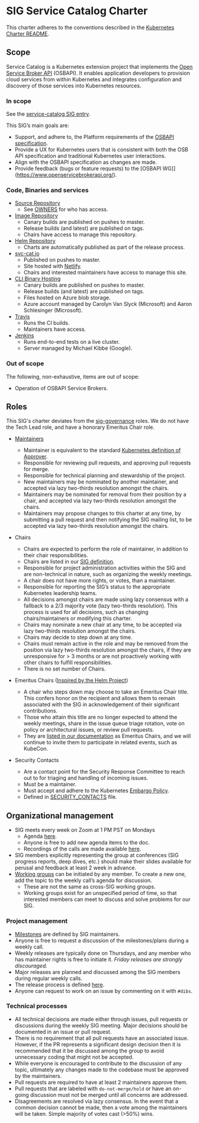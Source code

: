 # SIG Service Catalog Charter

This charter adheres to the conventions described in the [Kubernetes Charter
README](https://github.com/kubernetes/community/blob/master/committee-steering/governance/README.md).

## Scope

Service Catalog is a Kubernetes extension project that implements the [Open
Service Broker API](https://www.openservicebrokerapi.org/) (OSBAPI). It enables
application developers to provision cloud services from within Kubernetes and
integrates configuration and discovery of those services into Kubernetes
resources.

### In scope

See the [service-catalog SIG entry](https://github.com/kubernetes/community/tree/master/sig-service-catalog).

This SIG’s main goals are:
- Support, and adhere to, the Platform requirements of the [OSBAPI
  specification](https://github.com/openservicebrokerapi/servicebroker/blob/master/spec.md).
- Provide a UX for Kubernetes users that is consistent with both the OSB API
  specification and traditional Kubernetes user interactions.
- Align with the OSBAPI specification as changes are made.
- Provide feedback (bugs or feature requests) to the [OSBAPI WG]](https://www.openservicebrokerapi.org/).

### Code, Binaries and services

- [Source Repository](https://github.com/kubernetes-sigs/service-catalog)
  - See [OWNERS](https://raw.githubusercontent.com/kubernetes-sigs/service-catalog/master/OWNERS) for who has access.
- [Image Repository](https://quay.io/organization/kubernetes-service-catalog)
  - Canary builds are published on pushes to master.
  - Release builds (and latest) are published on tags.
  - Chairs have access to manage this repository.
- [Helm Repository](https://kubernetes-sigs.github.io/service-catalog)
  - Charts are automatically published as part of the release process.
- [svc-cat.io](https://svc-cat.io)
  - Published on pushes to master.
  - Site hosted with [Netlify](https://app.netlify.com/sites/svc-cat/overview).
  - Chairs and interested maintainers have access to manage this site.
- [CLI Binary Hosting](https://svc-cat.io/docs/install/#manual)
  - Canary builds are published on pushes to master.
  - Release builds (and latest) are published on tags.
  - Files hosted on Azure blob storage.
  - Azure account managed by Carolyn Van Slyck (Microsoft) and Aaron Schlesinger
    (Microsoft).
- [Travis](https://travis-ci.org/kubernetes-sigs/service-catalog)
  - Runs the CI builds.
  - Maintainers have access.
- [Jenkins](https://service-catalog-jenkins.appspot.com/)
  - Runs end-to-end tests on a live cluster.
  - Server managed by Michael Kibbe (Google).

### Out of scope

The following, non-exhaustive, items are out of scope:
- Operation of OSBAPI Service Brokers.

## Roles
This SIG's charter deviates from the
[sig-governance](https://github.com/kubernetes/community/blob/master/committee-steering/governance/sig-governance.md)
roles. We do not have the Tech Lead role, and have a honorary Emeritus Chair role.

- [Maintainers](https://github.com/orgs/kubernetes-sigs/teams/service-catalog-maintainers/members)
  - Maintainer is equivalent to the standard [Kubernetes definition of
    Approver](https://github.com/kubernetes/community/blob/master/community-membership.md#approver).
  - Responsible for reviewing pull requests, and approving pull requests for merge.
  - Responsible for technical planning and stewardship of the project.
  - New maintainers may be nominated by another maintainer, and accepted via lazy
    two-thirds resolution amongst the chairs.
  - Maintainers may be nominated for removal from their position by a chair,
    and accepted via lazy two-thirds resolution amongst the chairs.
  - Maintainers may propose changes to this charter at any time, by submitting a
    pull request and then notifying the SIG mailing list, to be accepted via
    lazy two-thirds resolution amongst the chairs.

- Chairs
  - Chairs are expected to perform the role of maintainer, in addition to their chair responsibilities.
  - Chairs are listed in our [SIG
    definition](https://github.com/kubernetes/community/tree/master/sig-service-catalog#chairs).
  - Responsible for project administration activities within the SIG and are
    non-technical in nature, such as organizing the weekly meetings.
  - A chair does not have more rights, or votes, than a maintainer.
  - Responsible for reporting the SIG’s status to the appropriate Kubernetes
    leadership teams.
  - All decisions amongst chairs are made using lazy consensus with a fallback
    to a 2/3 majority vote (lazy two-thirds resolution).
    This process is used for all decisions, such as changing chairs/maintainers
    or modifying this charter.
  - Chairs may nominate a new chair at any time, to be accepted via lazy
    two-thirds resolution amongst the chairs.
  - Chairs may decide to step down at any time.
  - Chairs must remain active in the role and may be removed from the position
    via lazy two-thirds resolution amongst the chairs, if they are unresponsive
    for > 3 months or are not proactively working with other chairs to fulfill
    responsibilities.
  - There is no set number of Chairs.

- Emeritus Chairs ([Inspired by the Helm
  Project](http://technosophos.com/2018/01/11/introducing-helm-emeritus-core-maintainers.html))
  - A chair who steps down may choose to take an Emeritus Chair title. This
    confers honor on the recipient and allows them to remain associated with the
    SIG in acknowledgement of their significant contributions.
  - Those who attain this title are no longer expected to attend the weekly
    meetings, share in the issue queue triage rotation, vote on policy or
    architectural issues, or review pull requests.
  - They are [listed in our documentation](https://svc-cat.io/community/#leadership)
    as Emeritus Chairs, and we will continue to invite them to participate in
    related events, such as KubeCon.

- Security Contacts
  - Are a contact point for the Security Response Committee to reach out to for
    triaging and handling of incoming issues.
  - Must be a maintainer.
  - Must accept and adhere to the Kubernetes [Embargo
    Policy](https://git.k8s.io/security/private-distributors-list.md#embargo-policy).
  - Defined in
    [SECURITY_CONTACTS](https://github.com/kubernetes-sigs/service-catalog/blob/master/SECURITY_CONTACTS)
    file.

## Organizational management

- SIG meets every week on Zoom at 1 PM PST on Mondays
    - Agenda
      [here](https://docs.google.com/document/d/17xlpkoEbPR5M6P5VDzNx17q6-IPFxKyebEekCGYiIKM/edit#).
    - Anyone is free to add new agenda items to the doc.
    - Recordings of the calls are made available [here](https://goo.gl/ZmLNX9).
- SIG members explicitly representing the group at conferences (SIG progress
  reports, deep dives, etc.) should make their slides available for perusal and
  feedback at least 2 week in advance.
- [Working
  groups](https://github.com/kubernetes-sigs/service-catalog/wiki/Working-Groups)
  can be initiated by any member. To create a new one, add the topic to the
  weekly call’s agenda for discussion.
  - These are not the same as cross-SIG working groups.
  - Working groups exist for an unspecified period of time, so that interested
    members can meet to discuss and solve problems for our SIG.

### Project management
- [Milestones](https://github.com/kubernetes-sigs/service-catalog/milestones)
  are defined by SIG maintainers.
- Anyone is free to request a discussion of the milestones/plans during
  a weekly call.
- Weekly releases are typically done on Thursdays, and any member who has
  maintainer rights is free to initiate it. _Friday releases are strongly
  discouraged._
- Major releases are planned and discussed among the SIG members during regular
  weekly calls.
- The release process is defined
  [here](https://github.com/kubernetes-sigs/service-catalog/wiki/Release-Process).
- Anyone can request to work on an issue by commenting on it with `#dibs`.


### Technical processes
- All technical decisions are made either through issues, pull requests or
  discussions during the weekly SIG meeting. Major decisions should be
  documented in an issue or pull request.
- There is no requirement that all pull requests have an associated issue.
  However, if the PR represents a significant design decision then it is
  recommended that it be discussed among the group to avoid unnecessary coding
  that might not be accepted.
- While everyone is encouraged to contribute to the discussion of any topic,
  ultimately any changes made to the codebase must be approved by the
  maintainers.
- Pull requests are required to have at least 2 maintainers approve them.
- Pull requests that are labeled with `do-not-merge/hold` or have an on-going
  discussion must not be merged until all concerns are addressed.
- Disagreements are resolved via lazy consensus. In the event that a common
  decision cannot be made, then a vote among the maintainers will be taken.
  Simple majority of votes cast (>50%) wins.
